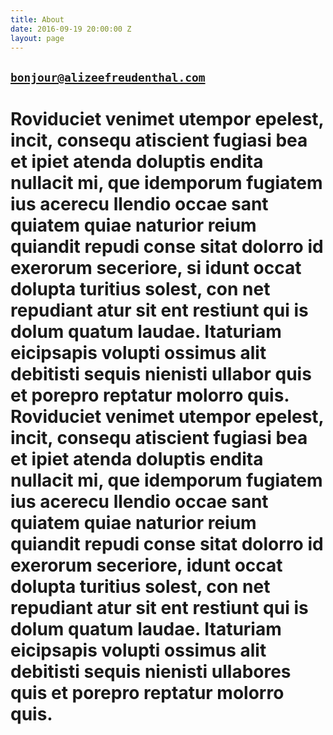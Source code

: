 ```yaml
---
title: About
date: 2016-09-19 20:00:00 Z
layout: page
---
```


## [`bonjour@alizeefreudenthal.com`](mailto:bonjour@alizeefreudenthal.com)

# Roviduciet venimet utempor epelest, incit, consequ atiscient fugiasi bea et ipiet atenda doluptis endita nullacit mi, que idemporum fugiatem ius acerecu llendio occae sant quiatem quiae naturior reium quiandit repudi conse sitat dolorro id exerorum seceriore, si idunt occat dolupta turitius solest, con net repudiant atur sit ent restiunt qui is dolum quatum laudae. Itaturiam eicipsapis volupti ossimus alit debitisti sequis nienisti ullabor quis et porepro reptatur molorro quis. Roviduciet venimet utempor epelest, incit, consequ atiscient fugiasi bea et ipiet atenda doluptis endita nullacit mi, que idemporum fugiatem ius acerecu llendio occae sant quiatem quiae naturior reium quiandit repudi conse sitat dolorro id exerorum seceriore, idunt occat dolupta turitius solest, con net repudiant atur sit ent restiunt qui is dolum quatum laudae. Itaturiam eicipsapis volupti ossimus alit debitisti sequis nienisti ullabores quis et porepro reptatur molorro quis.
